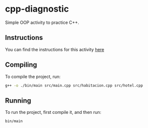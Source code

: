 # cpp-diagnostic

Simple OOP activity to practice C++.

## Instructions

You can find the instructions for this activity [here](./assets/Diagnóstico.pdf)

## Compiling

To compile the project, run:

```bash
g++ -o ./bin/main src/main.cpp src/habitacion.cpp src/hotel.cpp
```

## Running

To run the project, first compile it, and then run:

```bash
bin/main
```
